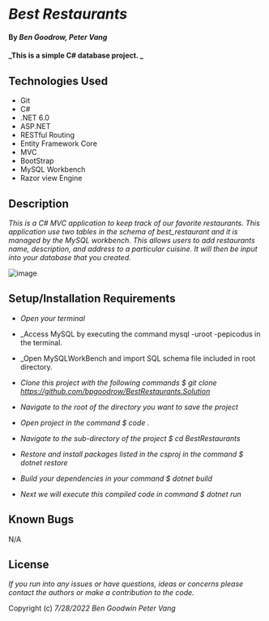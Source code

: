 # _Best Restaurants_

#### By _**Ben Goodrow, Peter Vang**_

#### _This is a simple C# database project. _

## Technologies Used

* Git
* C#
* .NET 6.0
* ASP.NET
* RESTful Routing
* Entity Framework Core
* MVC
* BootStrap
* MySQL Workbench
* Razor view Engine

## Description

_This is a C# MVC application to keep track of our favorite restaurants. This application use two tables in the schema of best_restaurant and it is managed by the MySQL workbench. This allows users to add restaurants name, description, and address to a particular cuisine. It will then be input into your database that you created._

![image](img/BestRestaurantsSchema.JPG)

## Setup/Installation Requirements

* _Open your terminal_

* _Access MySQL by executing the command mysql -uroot -pepicodus in the terminal.
* _Open MySQLWorkBench and import SQL schema file included in root directory.
* _Clone this project with the following commands $ git clone https://github.com/bpgoodrow/BestRestaurants.Solution_
* _Navigate to the root of the directory you want to save the project_
* _Open project in the command $ code ._
* _Navigate to the sub-directory of the project $ cd BestRestaurants_
* _Restore and install packages listed in the csproj in the command $ dotnet restore_
* _Build your dependencies in your command $ dotnet build_
* _Next we will execute this compiled code in command $ dotnet run_

## Known Bugs

N/A

## License

_If you run into any issues or have questions, ideas or concerns please contact the authors or make a contribution to the code._

Copyright (c) _7/28/2022_ _Ben Goodwin Peter Vang_